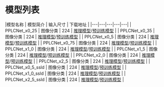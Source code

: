 # 模型列表
|模型名称 | 模型简介 | 输入尺寸 | 下载地址 |
|---|---|---|---|---|
| PPLCNet_x0_25  | 图像分类 | 224 | [推理模型](https://paddle-imagenet-models-name.bj.bcebos.com/dygraph/inference/PPLCNet_x0_25_infer.tar)/[预训练模型](https://paddle-imagenet-models-name.bj.bcebos.com/dygraph/legendary_models/PPLCNet_x0_25_pretrained.pdparams) |
| PPLCNet_x0_35  | 图像分类 | 224 | [推理模型](https://paddle-imagenet-models-name.bj.bcebos.com/dygraph/inference/PPLCNet_x0_35_infer.tar)/[预训练模型](https://paddle-imagenet-models-name.bj.bcebos.com/dygraph/legendary_models/PPLCNet_x0_35_pretrained.pdparams) |
| PPLCNet_x0_5   | 图像分类 | 224 | [推理模型](https://paddle-imagenet-models-name.bj.bcebos.com/dygraph/inference/PPLCNet_x0_5_infer.tar)/[预训练模型](https://paddle-imagenet-models-name.bj.bcebos.com/dygraph/legendary_models/PPLCNet_x0_5_pretrained.pdparams) |
| PPLCNet_x0_75  | 图像分类 | 224 | [推理模型](https://paddle-imagenet-models-name.bj.bcebos.com/dygraph/inference/PPLCNet_x0_75_infer.tar)/[预训练模型](https://paddle-imagenet-models-name.bj.bcebos.com/dygraph/legendary_models/PPLCNet_x0_75_pretrained.pdparams) |
| PPLCNet_x1_0   | 图像分类 | 224 | [推理模型](https://paddle-imagenet-models-name.bj.bcebos.com/dygraph/inference/PPLCNet_x1_0_infer.tar)/[预训练模型](https://paddle-imagenet-models-name.bj.bcebos.com/dygraph/legendary_models/PPLCNet_x1_0_pretrained.pdparams) |
| PPLCNet_x1_5   | 图像分类 | 224 | [推理模型](https://paddle-imagenet-models-name.bj.bcebos.com/dygraph/inference/PPLCNet_x1_5_infer.tar)/[预训练模型](https://paddle-imagenet-models-name.bj.bcebos.com/dygraph/legendary_models/PPLCNet_x1_5_pretrained.pdparams) |
| PPLCNet_x2_0   | 图像分类 | 224 | [推理模型](https://paddle-imagenet-models-name.bj.bcebos.com/dygraph/inference/PPLCNet_x2_0_infer.tar)/[预训练模型](https://paddle-imagenet-models-name.bj.bcebos.com/dygraph/legendary_models/PPLCNet_x2_0_pretrained.pdparams) |
| PPLCNet_x2_5   | 图像分类 | 224 | [推理模型](https://paddle-imagenet-models-name.bj.bcebos.com/dygraph/inference/PPLCNet_x2_5_infer.tar)/[预训练模型](https://paddle-imagenet-models-name.bj.bcebos.com/dygraph/legendary_models/PPLCNet_x2_5_pretrained.pdparams) |
| PPLCNet_x0_5_ssld | 图像分类 | 224 | [推理模型](https://paddle-imagenet-models-name.bj.bcebos.com/dygraph/inference/PPLCNet_x0_5_ssld_infer.tar)/[预训练模型](https://paddle-imagenet-models-name.bj.bcebos.com/dygraph/legendary_models/PPLCNet_x0_5_ssld_pretrained.pdparams) |
| PPLCNet_x1_0_ssld | 图像分类 | 224 | [推理模型](https://paddle-imagenet-models-name.bj.bcebos.com/dygraph/inference/PPLCNet_x1_0_ssld_infer.tar)/[预训练模型](https://paddle-imagenet-models-name.bj.bcebos.com/dygraph/legendary_models/PPLCNet_x1_0_ssld_pretrained.pdparams) |
| PPLCNet_x2_5_ssld | 图像分类 | 224 | [推理模型](https://paddle-imagenet-models-name.bj.bcebos.com/dygraph/inference/PPLCNet_x2_5_ssld_infer.tar)/[预训练模型](https://paddle-imagenet-models-name.bj.bcebos.com/dygraph/legendary_models/PPLCNet_x2_5_ssld_pretrained.pdparams) |
